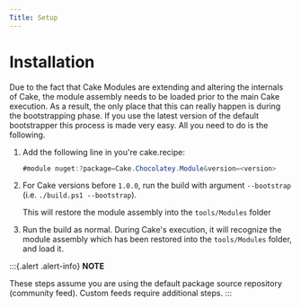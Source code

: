 ```yaml
---
Title: Setup
---
```


# Installation

Due to the fact that Cake Modules are extending and altering the internals of Cake, the module assembly needs to be loaded prior to the main Cake execution. As a result, the only place that this can really happen is during the bootstrapping phase. If you use the latest version of the default bootstrapper this process is made very easy. All you need to do is the following.

1. Add the following line in you're cake.recipe:

   ```cs
   #module nuget:?package=Cake.Chocolatey.Module&version=<version>
   ```
1. For Cake versions before `1.0.0`, run the build with argument `--bootstrap` (i.e. `./build.ps1 --bootstrap`).

   This will restore the module assembly into the `tools/Modules` folder
1. Run the build as normal. During Cake's execution, it will recognize the module assembly which has been restored into the `tools/Modules` folder, and load it.

:::{.alert .alert-info}
**NOTE**

These steps assume you are using the default package source repository (community feed). Custom feeds require additional steps.
:::
